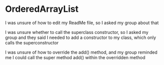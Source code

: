 # OrderedArrayList

I was unsure of how to edit my ReadMe file, so I asked my group about that

I was unsure whether to call the superclass constructor, so I asked my group and they
said I needed to add a constructor to my class, which only calls the superconstructor

I was unsure of how to override the add() method, and my group reminded me I could call
the super method add() within the overridden method
